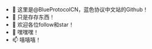 - 👋 这里是@BlueProtocolCN，蓝色协议中文站的Github！
- 👀 只是存存东西！
- 🌱 欢迎各位follow和star！
- 💞️ 嘿嘿嘿！
- 📫 嘻嘻嘻！

<!---
BlueProtocolCN/BlueProtocolCN is a ✨ special ✨ repository because its `README.md` (this file) appears on your GitHub profile.
You can click the Preview link to take a look at your changes.
--->
